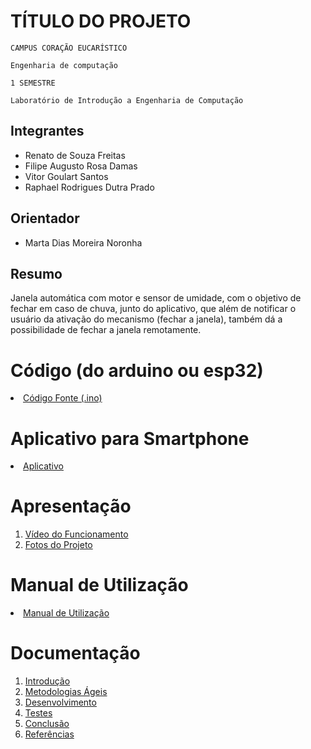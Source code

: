 # TÍTULO DO PROJETO

`CAMPUS CORAÇÃO EUCARÍSTICO`

`Engenharia de computação`

`1 SEMESTRE`

`Laboratório de Introdução a Engenharia de Computação`


## Integrantes

* Renato de Souza Freitas
* Filipe Augusto Rosa Damas
* Vitor Goulart Santos
* Raphael Rodrigues Dutra Prado

## Orientador

* Marta Dias Moreira Noronha

## Resumo

 Janela automática com motor e sensor de umidade, com o objetivo de fechar em caso de chuva, 
junto do aplicativo, que além de notificar o usuário da ativação do mecanismo (fechar a janela), 
também dá a possibilidade de fechar a janela remotamente.

# Código (do arduino ou esp32)

<li><a href="Codigo/README.md"> Código Fonte (.ino)</a></li>

# Aplicativo para Smartphone

<li><a href="App/README.md"> Aplicativo </a></li>

# Apresentação

<ol>
<li><a href="Apresentacao/README.md"> Vídeo do Funcionamento</a></li>
<li><a href="Apresentacao/README.md"> Fotos do Projeto</a></li>
</ol>

# Manual de Utilização

<li><a href="Manual/manual de utilização.md"> Manual de Utilização</a></li>


# Documentação

<ol>
<li><a href="Documentacao/01-Introducão.md"> Introdução</a></li>
<li><a href="Documentacao/02-Metodologias Ágeis.md"> Metodologias Ágeis</a></li>
<li><a href="Documentacao/03-Desenvolvimento.md"> Desenvolvimento </a></li>
<li><a href="Documentacao/04-Testes.md"> Testes </a></li>
<li><a href="Documentacao/05-Conclusão.md"> Conclusão </a></li>
<li><a href="Documentacao/06-Referências.md"> Referências </a></li>
</ol>

